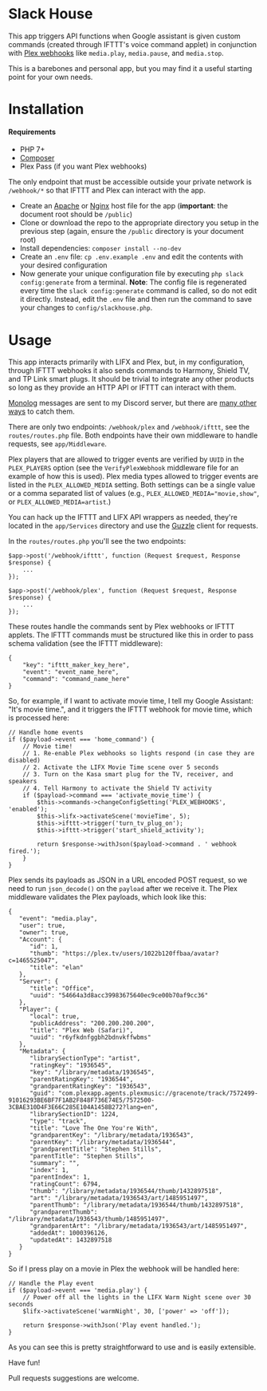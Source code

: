 # Slack House

This app triggers API functions when Google assistant is given custom commands (created through IFTTT's voice command applet) in conjunction with [Plex webhooks](https://support.plex.tv/articles/115002267687-webhooks/) like `media.play`, `media.pause`, and `media.stop`.

This is a barebones and personal app, but you may find it a useful starting point for your own needs.

# Installation

#### Requirements

- PHP 7+
- [Composer](https://getcomposer.org/)
- Plex Pass (if you want Plex webhooks)

The only endpoint that must be accessible outside your private network is `/webhook/*` so that IFTTT and Plex can interact with the app.

- Create an [Apache](https://httpd.apache.org/docs/2.4/vhosts/examples.html) or [Nginx](https://www.nginx.com/resources/wiki/start/topics/examples/full/) host file for the app (**important**: the document root should be `/public`)
- Clone or download the repo to the appropriate directory you setup in the previous step (again, ensure the `/public` directory is your document root)
- Install dependencies: `composer install --no-dev`
- Create an `.env` file: `cp .env.example .env` and edit the contents with your desired configuration
- Now generate your unique configuration file by executing `php slack config:generate` from a terminal. **Note**: The config file is regenerated every time the `slack config:generate` command is called, so do not  edit it directly. Instead, edit the `.env` file and then run the command to save your changes to `config/slackhouse.php`.

# Usage

This app interacts primarily with LIFX and Plex, but, in my configuration, through IFTTT webhooks it also sends commands to Harmony, Shield TV, and TP Link smart plugs. It should be trivial to integrate any other products so long as they provide an HTTP API or IFTTT can interact with them.

[Monolog](https://github.com/Seldaek/monolog) messages are sent to my Discord server, but there are [many other ways](https://github.com/Seldaek/monolog/blob/master/doc/02-handlers-formatters-processors.md#handlers) to catch them.

There are only two endpoints: `/webhook/plex` and `/webhook/ifttt`, see the `routes/routes.php` file. Both endpoints have their own middleware to handle requests, see `app/Middleware`. 

Plex players that are allowed to trigger events are verified by `UUID` in the `PLEX_PLAYERS` option (see the `VerifyPlexWebhook` middleware file for an example of how this is used). Plex media types allowed to trigger events are listed in the `PLEX_ALLOWED_MEDIA` setting. Both settings can be a single value or a comma separated list of values (e.g., `PLEX_ALLOWED_MEDIA="movie,show"`, or `PLEX_ALLOWED_MEDIA=artist`.)

You can hack up the IFTTT and LIFX API wrappers as needed, they're located in the `app/Services` directory and use the [Guzzle](https://github.com/guzzle/guzzle) client for requests.

In the `routes/routes.php` you'll see the two endpoints:

```
$app->post('/webhook/ifttt', function (Request $request, Response $response) {
    ...
});

$app->post('/webhook/plex', function (Request $request, Response $response) {
    ...
});
```

These routes handle the commands sent by Plex webhooks or IFTTT applets. The IFTTT commands must be structured like this in order to pass schema validation (see the IFTTT middleware):

```
{
    "key": "ifttt_maker_key_here",
    "event": "event_name_here",
    "command": "command_name_here"
}
```

So, for example, if I want to activate movie time, I tell my Google Assistant: "It's movie time.", and it triggers the IFTTT webhook for movie time, which is processed here:

```
// Handle home events
if ($payload->event === 'home_command') {
    // Movie time!
    // 1. Re-enable Plex webhooks so lights respond (in case they are disabled)
    // 2. Activate the LIFX Movie Time scene over 5 seconds
    // 3. Turn on the Kasa smart plug for the TV, receiver, and speakers
    // 4. Tell Harmony to activate the Shield TV activity
    if ($payload->command === 'activate_movie_time') {
        $this->commands->changeConfigSetting('PLEX_WEBHOOKS', 'enabled');
        $this->lifx->activateScene('movieTime', 5);
        $this->ifttt->trigger('turn_tv_plug_on');
        $this->ifttt->trigger('start_shield_activity');

        return $response->withJson($payload->command . ' webhook fired.');
    }
}
```

Plex sends its payloads as JSON in a URL encoded POST request, so we need to run `json_decode()` on the `payload` after we receive it. The Plex middleware validates the Plex payloads, which look like this:

```
{
   "event": "media.play",
   "user": true,
   "owner": true,
   "Account": {
      "id": 1,
      "thumb": "https://plex.tv/users/1022b120ffbaa/avatar?c=1465525047",
      "title": "elan"
   },
   "Server": {
      "title": "Office",
      "uuid": "54664a3d8acc39983675640ec9ce00b70af9cc36"
   },
   "Player": {
      "local": true,
      "publicAddress": "200.200.200.200",
      "title": "Plex Web (Safari)",
      "uuid": "r6yfkdnfggbh2bdnvkffwbms"
   },
   "Metadata": {
      "librarySectionType": "artist",
      "ratingKey": "1936545",
      "key": "/library/metadata/1936545",
      "parentRatingKey": "1936544",
      "grandparentRatingKey": "1936543",
      "guid": "com.plexapp.agents.plexmusic://gracenote/track/7572499-91016293BE6BF7F1AB2F848F736E74E5/7572500-3CBAE310D4F3E66C285E104A1458B272?lang=en",
      "librarySectionID": 1224,
      "type": "track",
      "title": "Love The One You're With",
      "grandparentKey": "/library/metadata/1936543",
      "parentKey": "/library/metadata/1936544",
      "grandparentTitle": "Stephen Stills",
      "parentTitle": "Stephen Stills",
      "summary": "",
      "index": 1,
      "parentIndex": 1,
      "ratingCount": 6794,
      "thumb": "/library/metadata/1936544/thumb/1432897518",
      "art": "/library/metadata/1936543/art/1485951497",
      "parentThumb": "/library/metadata/1936544/thumb/1432897518",
      "grandparentThumb": "/library/metadata/1936543/thumb/1485951497",
      "grandparentArt": "/library/metadata/1936543/art/1485951497",
      "addedAt": 1000396126,
      "updatedAt": 1432897518
   }
}
```

So if I press play on a movie in Plex the webhook will be handled here:

```
// Handle the Play event
if ($payload->event === 'media.play') {
    // Power off all the lights in the LIFX Warm Night scene over 30 seconds
    $lifx->activateScene('warmNight', 30, ['power' => 'off']);

    return $response->withJson('Play event handled.');
}
```

As you can see this is pretty straightforward to use and is easily extensible.

Have fun!

Pull requests suggestions are welcome.
